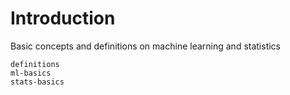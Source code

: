 # Introduction

Basic concepts and definitions on machine learning and statistics


```{toctree}
definitions
ml-basics
stats-basics
```